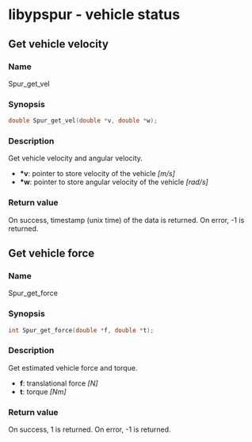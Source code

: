 # libypspur - vehicle status

## Get vehicle velocity

### Name

Spur_get_vel

### Synopsis

```c
double Spur_get_vel(double *v, double *w);
```

### Description

Get vehicle velocity and angular velocity.

* **\*v**: pointer to store velocity of the vehicle  _[m/s]_
* **\*w**: pointer to store angular velocity of the vehicle  _[rad/s]_

### Return value

On success, timestamp (unix time) of the data is returned.
On error, -1 is returned.

## Get vehicle force

### Name

Spur_get_force

### Synopsis

```c
int Spur_get_force(double *f, double *t);
```

### Description

Get estimated vehicle force and torque.

* **f**: translational force _[N]_
* **t**: torque _[Nm]_

### Return value

On success, 1 is returned.
On error, -1 is returned.

